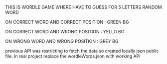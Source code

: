 THIS IS WORDLE GAME WHERE HAVE TO GUESS FOR 5 LETTERS RANDOM WORD

ON CORRECT WORD AND CORRECT POSITION : GREEN BG

ON CORRECT WORD AND WRONG POSITION : YELLO BG

ON WRONG WORD AND WRONG POSITION : GREY BG


<p>previous API was restricting to fetch the data so created locally json public file. In real project replace the wordleWords.json with working API</p>